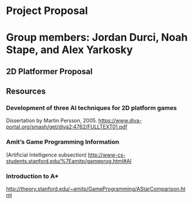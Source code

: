 # Project Proposal

# Group members: Jordan Durci, Noah Stape, and Alex Yarkosky

## 2D Platformer Proposal

## Resources

### Development of three AI techniques for 2D platform games

Dissertation by Martin Persson, 2005.
https://www.diva-portal.org/smash/get/diva2:4762/FULLTEXT01.pdf

### Amit’s Game Programming Information

(Artificial Intelligence subsection)
http://www-cs-students.stanford.edu/%7Eamitp/gameprog.html#AI

### Introduction to A*


http://theory.stanford.edu/~amitp/GameProgramming/AStarComparison.html
